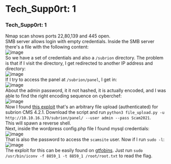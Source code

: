 # Tech_Supp0rt: 1

### Tech_Supp0rt: 1
Nmap scan shows ports 22,80,139 and 445 open.<br />
SMB server allows login with empty credentials. Inside the SMB server there's a file with the following content:<br />
![image](https://github.com/user-attachments/assets/0f7b4ec8-ce2d-4166-9e2a-acd1444aba22)<br />
So we have a set of credentials and also a `/subrion` directory. The problem is that if I visit the directory, I get redirected to another IP address and directory:<br />
![image](https://github.com/user-attachments/assets/76cec22e-70d4-4d47-b55a-7768458de2cd)<br />
If I try to access the panel at `/subrion/panel`, I get in: <br />
![image](https://github.com/user-attachments/assets/8f8e484f-c412-4a67-868a-26aad7221b2f)<br />
About the admin password, it it not hashed, it is actually encoded, and I was able to find the right encoding sequence on cyberchef:<br />
![image](https://github.com/user-attachments/assets/1f03bda9-a978-443e-92c6-1a4e63df6a7d)<br />
Now I found [this exploit](https://www.exploit-db.com/exploits/49876) that's an arbitrary file upload (authenticated) for subrion CMS 4.2.1. Download the script and run `python3 file_upload.py -u http://10.10.16.179/subrion/panel/ --user admin --pass Scam2021`.<br />
This will spawn a reverse shell.<br />
Next, inside the wordpress config.php file I found mysql credentials:<br />
![image](https://github.com/user-attachments/assets/6976df2c-7eb1-47bd-8506-c89cf1ab540e)<br />
That is also the password to access the `scamsite` user. Now if I run `sudo -l`:<br />
![image](https://github.com/user-attachments/assets/6bcf0413-3df7-46d5-82c2-f4d5a70a700d)<br />
The exploit for this can be easily found on [gtfobins](https://gtfobins.github.io/gtfobins/iconv/#sudo). Just run `sudo /usr/bin/iconv -f 8859_1 -t 8859_1 /root/root.txt` to read the flag.


